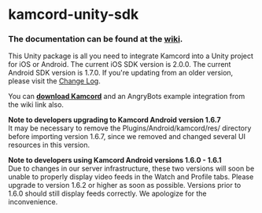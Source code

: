 kamcord-unity-sdk
=================

<h3>The documentation can be found at the <a href="https://github.com/kamcord/Unity-Kamcord/wiki">wiki</a>.</h3>

This Unity package is all you need to integrate Kamcord into a Unity project for iOS or Android. The current iOS SDK version is 2.0.0. The current Android SDK version is 1.7.0. If you're updating from an older version, please visit the <a href="https://github.com/kamcord/Unity-Kamcord/wiki/Change-Log">Change Log</a>.

You can <b><a href="https://github.com/kamcord/Unity-Kamcord/wiki/Download">download Kamcord</a></b> and an AngryBots example integration from the wiki link also.

<b>Note to developers upgrading to Kamcord Android version 1.6.7</b><br/>
It may be necessary to remove the Plugins/Android/kamcord/res/ directory before importing version 1.6.7, since we removed and changed several UI resources in this version.

<b>Note to developers using Kamcord Android versions 1.6.0 - 1.6.1</b><br/>
Due to changes in our server infrastructure, these two versions will soon be unable to properly display video feeds in the Watch and Profile tabs. Please upgrade to version 1.6.2 or higher as soon as possible. Versions prior to 1.6.0 should still display feeds correctly. We apologize for the inconvenience.
